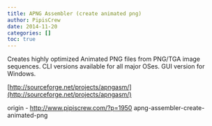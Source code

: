 ```yaml
---
title: APNG Assembler (create animated png)
author: PipisCrew
date: 2014-11-20
categories: []
toc: true
---
```


Creates highly optimized Animated PNG files from PNG/TGA image sequences. CLI versions available for all major OSes. GUI version for Windows.

[http://sourceforge.net/projects/apngasm/](http://sourceforge.net/projects/apngasm/)

origin - http://www.pipiscrew.com/?p=1950 apng-assembler-create-animated-png